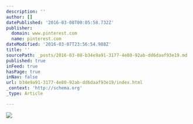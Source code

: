 ```yaml
---
description: ''
author: []
datePublished: '2016-03-08T00:05:58.732Z'
publisher:
  domain: www.pinterest.com
  name: pinterest.com
dateModified: '2016-03-07T23:56:54.988Z'
title: ''
sourcePath: _posts/2016-03-08-b34e9a91-3177-4e80-92ab-dd6daaf93e19.md
published: true
inFeed: true
hasPage: true
inNav: false
url: b34e9a91-3177-4e80-92ab-dd6daaf93e19/index.html
_context: 'http://schema.org'
_type: Article

---
```

![](https://s-media-cache-ak0.pinimg.com/564x/9e/53/57/9e5357b5cda2ed2dc34afded9504e8fd.jpg)